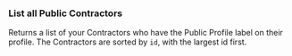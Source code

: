 ### List all Public Contractors

Returns a list of your Contractors who have the Public Profile label on their profile. 
The Contractors are sorted by `id`, with the largest id first.
